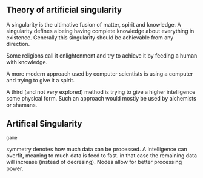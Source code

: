 ## Theory of artificial singularity
A singularity is the ultimative fusion of matter, spirit and knowledge. A singularity defines a being having complete knowledge about everything in existence. Generally this singularity should be achievable from any direction.

Some religions call it enlightenment and try to achieve it by feeding a human with knowledge.

A more modern approach used by computer scientists is using a computer and trying to give it a spirit.

A third (and not very explored) method is trying to give a higher intelligence some physical form. Such an approach would mostly be used by alchemists or shamans.

## Artifical Singularity

```
game
```

symmetry denotes how much data can be processed. A Intelligence can overfit, meaning to much data is feed to fast. in that case the remaining data will increase (instead of decresing). Nodes allow for better processing power.